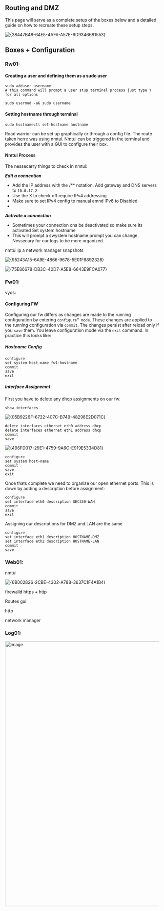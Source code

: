 ## Routing and DMZ 

This page will serve as a complete setup of the boxes below and a detailed guide on how to recreate these setup steps. 

![{38447B48-64E5-4AFA-A57E-6D9346681553}](https://github.com/user-attachments/assets/ff1cb289-3901-4e81-88f7-3a22c812d75c)
## Boxes + Configuration

### Rw01:

#### Creating a user and defining them as a sudo user

```
sudo adduser username
# this command will prompt a user stup terminal process just type Y for all options

sudo usermod -aG sudo username

```
#### Setting hostname through terminal
`sudo hostnamectl set-hostname hostname`

Road warrior can be set up graphically or through a config file. The route taken herre was using nmtui. Nmtui can be triggered in the terminal and provides the user with a GUI to configure their box. 

#### Nmtui Process

The nessecarry things to check in nmtui:

***Edit a connection***
- Add the IP address with the /** notation. Add gateway and DNS servers to `10.0.17.2`
- Use the X to check off require IPv4 addressing
- Make sure to set IPv4 config to manual amnd IPv6 to Disabled
- 
***Activate a connection***
- Sometimes your connection cna be deactivated so make sure its activated
Set system hostname
- This will prompt a swystem hostname prompt you can change. Nessecary for our logs to be more organized.


nmtui
ip a
network manager
snapshots

![{95243A15-6A9E-4866-9678-5E01F8892328}](https://github.com/user-attachments/assets/43aed687-f77b-43b6-80f7-debc22ce723e)



![{75E86678-DB3C-40D7-A5E8-6643E9FCA077}](https://github.com/user-attachments/assets/ea34ff23-42a3-4a56-83f0-1a3579d2764a)

### Fw01:

vyos:

#### Configuring FW

Configuring our fw differs as changes are made to the running configuration by entering `configure” mode`.  These changes are applied to the running configuration via `commit`.  The changes persist after reload only if you `save` them.  You leave configuration mode via the `exit` command. In practice this looks like:


##### Hostname Config
```
configure
set system host-name fw1-hostname
commit
save
exit 
```

##### Interface Assignemnt

First you have to delete any dhcp assignments on our fw:
```
show interfaces
```
![{05B9226F-6722-407C-B749-48298E2D071C}](https://github.com/user-attachments/assets/c7407f2c-0441-4fca-9baa-6b0ad1c96b50)

```
delete interfaces ethernet eth0 address dhcp
delete interfaces ethernet eth1 address dhcp
commit
save
```


![{496FD017-29E1-4759-9A6C-E919E5334D81}](https://github.com/user-attachments/assets/76f23317-4c76-4d4b-9752-0983edbedbae)


```
configure
set system host-name
commit
save
exit
```
Once thats complete we need to organize our open ethernet ports. This is down by adding a description before assignment:

```
configure
set interface eth0 description SEC350-WAN
commit
save
exit
```
Assigning our descriptions for DMZ and LAN are the same

```
configure
set interface eth1 description HOSTNAME-DMZ
set interface eth2 description HOSTNAME-LAN
commit
save
```

### Web01:

nmtui

![{6B002826-2CBE-4302-A788-3637C1F4A1B4}](https://github.com/user-attachments/assets/01862bcf-24ca-46ab-82a4-cddc0514c674)


firewalld https + http

Routes gui

http

network manager





### Log01:

<img width="864" alt="image" src="https://github.com/user-attachments/assets/8a32a0d9-fb19-4606-ae7b-16e2a26b1a61" />


